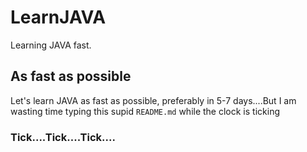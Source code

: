 # LearnJAVA
Learning JAVA fast.
## As fast as possible
Let's learn JAVA as fast as possible, preferably in 5-7 days....But I am wasting time typing this supid `README.md` while the clock is ticking  
### Tick....Tick....Tick....
